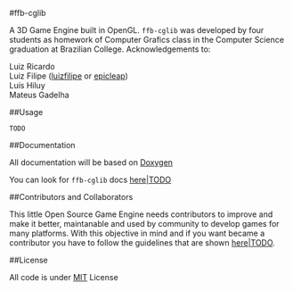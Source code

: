 #ffb-cglib

A 3D Game Engine built in OpenGL.
`ffb-cglib` was developed by four students as homework of Computer Grafics class
in the Computer Science graduation at Brazilian College.
Acknowledgements to:

Luiz Ricardo  
Luiz Filipe ([luizfilipe](http://github.com/luizfilipe) or [epicleap](http://github.com/epicleap))  
Luís Hiluy  
Mateus Gadelha  

##Usage

`TODO`

##Documentation

All documentation will be based on [Doxygen](http://www.stack.nl/~dimitri/doxygen/)

You can look for `ffb-cglib` docs [here|TODO](https://github.com/luizfilipe/ffb-cglib/blob/master/README.md) 

##Contributors and Collaborators

This little Open Source Game Engine needs contributors to improve and make it
better, maintanable and used by community to develop games for many platforms.
With this objective in mind and if you want became a contributor
you have to follow the guidelines that are shown [here|TODO](https://github.com/luizfilipe/ffb-cglib/blob/master/README.md).


##License

All code is under [MIT](https://github.com/luizfilipe/ffb-cglib/blob/master/LICENSE) License


